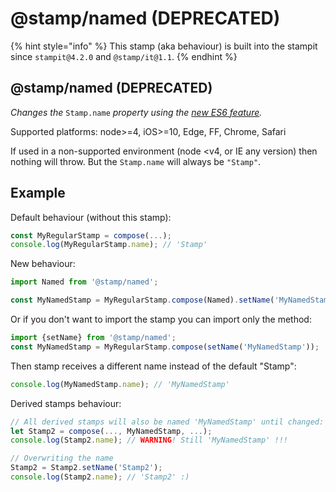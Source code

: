# @stamp/named \(DEPRECATED\)

{% hint style="info" %}
This stamp \(aka behaviour\) is built into the stampit since `stampit@4.2.0` and `@stamp/it@1.1`. 
{% endhint %}

## @stamp/named \(DEPRECATED\)

_Changes the_ `Stamp.name` _property using the_ [_new ES6 feature_](https://developer.mozilla.org/en-US/docs/Web/JavaScript/Reference/Global_Objects/Function/name)_._

Supported platforms: node&gt;=4, iOS&gt;=10, Edge, FF, Chrome, Safari

If used in a non-supported environment \(node &lt;v4, or IE any version\) then nothing will throw. But the `Stamp.name` will always be `"Stamp"`.

## Example

Default behaviour \(without this stamp\):

```javascript
const MyRegularStamp = compose(...);
console.log(MyRegularStamp.name); // 'Stamp'
```

New behaviour:

```javascript
import Named from '@stamp/named';

const MyNamedStamp = MyRegularStamp.compose(Named).setName('MyNamedStamp');
```

Or if you don't want to import the stamp you can import only the method:

```javascript
import {setName} from '@stamp/named';
const MyNamedStamp = MyRegularStamp.compose(setName('MyNamedStamp'));
```

Then stamp receives a different name instead of the default "Stamp":

```javascript
console.log(MyNamedStamp.name); // 'MyNamedStamp'
```

Derived stamps behaviour:

```javascript
// All derived stamps will also be named 'MyNamedStamp' until changed:
let Stamp2 = compose(..., MyNamedStamp, ...);
console.log(Stamp2.name); // WARNING! Still 'MyNamedStamp' !!!

// Overwriting the name
Stamp2 = Stamp2.setName('Stamp2');
console.log(Stamp2.name); // 'Stamp2' :)
```

